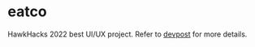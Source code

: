 # eatco

HawkHacks 2022 best UI/UX project. Refer to [devpost](https://devpost.com/software/eatco) for more details.

